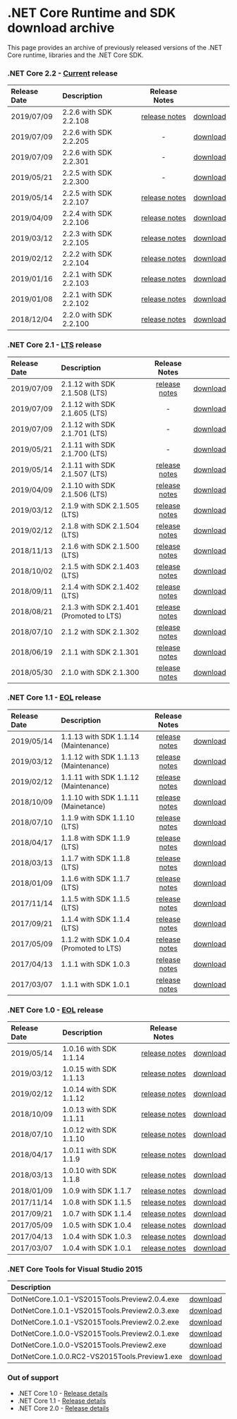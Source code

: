# .NET Core Runtime and SDK download archive

This page provides an archive of previously released versions of the .NET Core runtime, libraries and the .NET Core SDK.

### .NET Core 2.2 - [Current](https://dotnet.microsoft.com/platform/support/policy/dotnet-core) release

| Release Date | Description | Release Notes | |
| :-- | :-- | :--: | :--: |
| 2019/07/09 | 2.2.6 with SDK 2.2.108 | [release notes](2.2/2.2.6/2.2.6.md) | [download](2.2/2.2.6/2.2.6-download.md) |
| 2019/07/09 | 2.2.6 with SDK 2.2.205 | - | [download](2.2/2.2.6/2.2.205-SDK-download.md) |
| 2019/07/09 | 2.2.6 with SDK 2.2.301 | - | [download](2.2/2.2.6/2.2.301-SDK-download.md) |
| 2019/05/21 | 2.2.5 with SDK 2.2.300 | - | [download](2.2/2.2.300/2.2.300-SDK-download.md) |
| 2019/05/14 | 2.2.5 with SDK 2.2.107 | [release notes](2.2/2.2.5/2.2.5.md) | [download](2.2/2.2.5/2.2.5-download.md) |
| 2019/04/09 | 2.2.4 with SDK 2.2.106 | [release notes](2.2/2.2.4/2.2.4.md) | [download](2.2/2.2.4/2.2.4-download.md) |
| 2019/03/12 | 2.2.3 with SDK 2.2.105 | [release notes](2.2/2.2.3/2.2.3.md) | [download](2.2/2.2.3/2.2.3-download.md) |
| 2019/02/12 | 2.2.2 with SDK 2.2.104 | [release notes](2.2/2.2.2/2.2.2.md) | [download](2.2/2.2.2/2.2.2-download.md) |
| 2019/01/16 | 2.2.1 with SDK 2.2.103 | [release notes](2.2/2.2.1/2.2.1.md) | [download](2.2/2.2.1/2.2.1-download.md) |
| 2019/01/08 | 2.2.1 with SDK 2.2.102 | [release notes](2.2/2.2.1/2.2.1.md) | [download](2.2/2.2.1/2.2.1-download.md) |
| 2018/12/04 | 2.2.0 with SDK 2.2.100 | [release notes](2.2/2.2.0/2.2.0.md) | [download](2.2/2.2.0/2.2.0-download.md) |

### .NET Core 2.1 - [LTS](https://dotnet.microsoft.com/platform/support/policy/dotnet-core) release

| Release Date | Description | Release Notes | |
| :-- | :-- | :--: | :--: |
| 2019/07/09 | 2.1.12 with SDK 2.1.508 (LTS) | [release notes](2.1/2.1.12/2.1.12.md) | [download](2.1/2.1.12/2.1.12-download.md) |
| 2019/07/09 | 2.1.12 with SDK 2.1.605 (LTS) | - | [download](2.1/2.1.12/2.1.605-SDK-download.md) |
| 2019/07/09 | 2.1.12 with SDK 2.1.701 (LTS) | - | [download](2.1/2.1.12/2.1.701-SDK-download.md) |
| 2019/05/21 | 2.1.11 with SDK 2.1.700 (LTS) | - | [download](2.1/2.1.700/2.1.700-SDK-download.md) |
| 2019/05/14 | 2.1.11 with SDK 2.1.507 (LTS) | [release notes](2.1/2.1.11/2.1.11.md) | [download](2.1/2.1.11/2.1.11-download.md) |
| 2019/04/09 | 2.1.10 with SDK 2.1.506 (LTS) | [release notes](2.1/2.1.10/2.1.10.md) | [download](2.1/2.1.10/2.1.10-download.md) |
| 2019/03/12 | 2.1.9 with SDK 2.1.505 (LTS) | [release notes](2.1/2.1.9/2.1.9.md) | [download](2.1/2.1.9/2.1.9-download.md) |
| 2019/02/12 | 2.1.8 with SDK 2.1.504 (LTS) | [release notes](2.1/2.1.8/2.1.8.md) | [download](2.1/2.1.8/2.1.8-download.md) |
| 2018/11/13 | 2.1.6 with SDK 2.1.500 (LTS) | [release notes](2.1/2.1.6/2.1.6.md) | [download](2.1/2.1.6/2.1.6-download.md) |
| 2018/10/02 | 2.1.5 with SDK 2.1.403 (LTS) | [release notes](2.1/2.1.5/2.1.5.md) | [download](2.1/2.1.5/2.1.5-download.md) |
| 2018/09/11 | 2.1.4 with SDK 2.1.402 (LTS) | [release notes](2.1/2.1.4/2.1.4.md) | [download](2.1/2.1.4/2.1.4-download.md) |
| 2018/08/21 | 2.1.3 with SDK 2.1.401 (Promoted to LTS) | [release notes](2.1/2.1.3/2.1.3.md) | [download](2.1/2.1.3/2.1.3-download.md) |
| 2018/07/10 | 2.1.2 with SDK 2.1.302 | [release notes](2.1/2.1.2.md) | [download](download-archives/2.1.2-download.md) |
| 2018/06/19 | 2.1.1 with SDK 2.1.301 | [release notes](2.1/2.1.1.md) | [download](download-archives/2.1.1-download.md) |
| 2018/05/30 | 2.1.0 with SDK 2.1.300 | [release notes](2.1/2.1.0.md) | [download](download-archives/2.1.0-download.md) |

### .NET Core 1.1 - [EOL](https://dotnet.microsoft.com/platform/support/policy/dotnet-core) release

| Release Date | Description | Release Notes | |
| :-- | :-- | :--: | :--: |
| 2019/05/14 | 1.1.13 with SDK 1.1.14 (Maintenance)  | [release notes](1.1/1.1.13/1.1.13.md) | [download](1.1/1.1.13/1.1.13-download.md) |
| 2019/03/12 | 1.1.12 with SDK 1.1.13 (Maintenance)  | [release notes](1.1/1.1.12/1.1.12.md) | [download](1.1/1.1.12/1.1.12-download.md) |
| 2019/02/12 | 1.1.11 with SDK 1.1.12 (Maintenance)  | [release notes](1.1/1.1.11/1.1.11.md) | [download](1.1/1.1.11/1.1.11-download.md) |
| 2018/10/09 | 1.1.10 with SDK 1.1.11 (Mainetance)   | [release notes](1.1/1.1.10.md) | [download](download-archives/1.1.10-download.md) |
| 2018/07/10 | 1.1.9 with SDK 1.1.10 (LTS)          | [release notes](1.1/1.1.9.md) | [download](download-archives/1.1.9-download.md) |
| 2018/04/17 | 1.1.8 with SDK 1.1.9 (LTS)          | [release notes](1.1/1.1.8.md) | [download](download-archives/1.1.8-download.md) |
| 2018/03/13 | 1.1.7 with SDK 1.1.8 (LTS)          | [release notes](1.1/1.1.7.md) | [download](download-archives/1.1.7-download.md) |
| 2018/01/09 | 1.1.6 with SDK 1.1.7 (LTS)          | [release notes](1.1/1.1.6.md) | [download](download-archives/1.1.6-download.md) |
| 2017/11/14 | 1.1.5 with SDK 1.1.5 (LTS)          | [release notes](1.1/1.1.5.md) | [download](download-archives/1.1.5.md) |
| 2017/09/21 | 1.1.4 with SDK 1.1.4 (LTS)          | [release notes](1.1/1.1.4.md) | [download](download-archives/1.1.4-download.md) |
| 2017/05/09 | 1.1.2 with SDK 1.0.4 (Promoted to LTS)     | [release notes](1.1/1.1.2.md) | [download](download-archives/1.1.2-download.md) |
| 2017/04/13 | 1.1.1 with SDK 1.0.3                | [release notes](https://github.com/dotnet/cli/releases/tag/v1.0.3) | [download](download-archives/1.0.3-sdk-download.md) |
| 2017/03/07 | 1.1.1 with SDK 1.0.1                | [release notes](1.1/1.1.1.md) | [download](download-archives/1.1.1-download.md) |

### .NET Core 1.0 - [EOL](https://dotnet.microsoft.com/platform/support/policy/dotnet-core) release

| Release Date | Description | Release Notes | |
| :-- | :-- | :--: | :--: |
| 2019/05/14 | 1.0.16 with SDK 1.1.14               | [release notes](1.0/1.0.16/1.0.16.md) | [download](1.0/1.0.16/1.0.16-download.md) |
| 2019/03/12 | 1.0.15 with SDK 1.1.13               | [release notes](1.0/1.0.15/1.0.15.md) | [download](1.0/1.0.15/1.0.15-download.md) |
| 2019/02/12 | 1.0.14 with SDK 1.1.12               | [release notes](1.0/1.0.14/1.0.14.md) | [download](1.0/1.0.14/1.0.14-download.md) |
| 2018/10/09 | 1.0.13 with SDK 1.1.11               | [release notes](1.0/1.0.13.md) | [download](download-archives/1.0.13-download.md) |
| 2018/07/10 | 1.0.12 with SDK 1.1.10               | [release notes](1.0/1.0.12.md) | [download](download-archives/1.0.12-download.md) |
| 2018/04/17 | 1.0.11 with SDK 1.1.9               | [release notes](1.0/1.0.11.md) | [download](download-archives/1.0.11-download.md) |
| 2018/03/13 | 1.0.10 with SDK 1.1.8               | [release notes](1.0/1.0.10.md) | [download](download-archives/1.0.10-download.md) |
| 2018/01/09 | 1.0.9 with SDK 1.1.7                | [release notes](1.0/1.0.9.md) | [download](download-archives/1.0.9-download.md) |
| 2017/11/14 | 1.0.8 with SDK 1.1.5                | [release notes](1.0/1.0.8.md) | [download](download-archives/1.0.8.md) |
| 2017/09/21 | 1.0.7 with SDK 1.1.4                | [release notes](1.0/1.0.7.md) | [download](download-archives/1.0.7-download.md) |
| 2017/05/09 | 1.0.5 with SDK 1.0.4                | [release notes](1.0/1.0.5.md) | [download](download-archives/1.0.5-download.md) |
| 2017/04/13 | 1.0.4 with SDK 1.0.3                | [release notes](https://github.com/dotnet/cli/releases/tag/v1.0.3) | [download](download-archives/1.0.3-sdk-download.md) |
| 2017/03/07 | 1.0.4 with SDK 1.0.1                | [release notes](1.0/1.0.4.md) | [download](download-archives/1.0.4-download.md) |

### .NET Core Tools for Visual Studio 2015

| Description | |
| :-- | :--: |
| DotNetCore.1.0.1-VS2015Tools.Preview2.0.4.exe | [download](https://download.microsoft.com/download/D/7/5/D75188CA-848C-4634-B402-4B746E9F516A/DotNetCore.1.0.1-VS2015Tools.Preview2.0.4.exe) |
| DotNetCore.1.0.1-VS2015Tools.Preview2.0.3.exe | [download](https://go.microsoft.com/fwlink/?LinkID=827546) |
| DotNetCore.1.0.1-VS2015Tools.Preview2.0.2.exe | [download](https://download.microsoft.com/download/5/5/7/557D02A5-C3D0-4EF6-A570-4F75CD0DA5BF/DotNetCore.1.0.1-VS2015Tools.Preview2.0.2.exe) |
| DotNetCore.1.0.0-VS2015Tools.Preview2.0.1.exe | [download](https://download.microsoft.com/download/2/F/8/2F864C4E-6980-4AFC-B64E-0AC04837FD6C/DotNetCore.1.0.0-VS2015Tools.Preview2.0.1.exe) |
| DotNetCore.1.0.0-VS2015Tools.Preview2.exe | [download](https://download.microsoft.com/download/A/3/8/A38489F3-9777-41DD-83F8-2CBDFAB2520C/DotNetCore.1.0.0-VS2015Tools.Preview2.exe) |
| DotNetCore.1.0.0.RC2-VS2015Tools.Preview1.exe | [download](https://download.microsoft.com/download/4/6/1/46116DFF-29F9-4FF8-94BF-F9BE05BE263B/DotNetCore.1.0.0.RC2-VS2015Tools.Preview1.exe) |

### Out of support

* .NET Core 1.0 - [Release details](https://github.com/dotnet/core/tree/main/release-notes/1.0)
* .NET Core 1.1 - [Release details](https://github.com/dotnet/core/tree/main/release-notes/1.1)
* .NET Core 2.0 - [Release details](https://github.com/dotnet/core/tree/main/release-notes/2.0)
